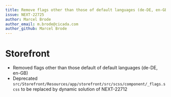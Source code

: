 ```yaml
---
title: Remove flags other than those of default languages (de-DE, en-GB)
issue: NEXT-22725
author: Marcel Brode
author_email: m.brode@cicada.com
author_github: Marcel Brode
---
```

# Storefront
* Removed flags other than those default of default languages (de-DE, en-GB)
* Deprecated `src/Storefront/Resources/app/storefront/src/scss/component/_flags.scss` to be replaced by dynamic solution of NEXT-22712
